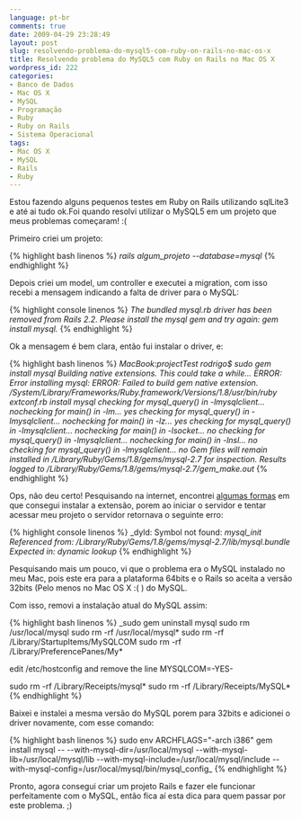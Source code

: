 ```yaml
---
language: pt-br
comments: true
date: 2009-04-29 23:28:49
layout: post
slug: resolvendo-problema-do-mysql5-com-ruby-on-rails-no-mac-os-x
title: Resolvendo problema do MySQL5 com Ruby on Rails no Mac OS X
wordpress_id: 222
categories:
- Banco de Dados
- Mac OS X
- MySQL
- Programação
- Ruby
- Ruby on Rails
- Sistema Operacional
tags:
- Mac OS X
- MySQL
- Rails
- Ruby
---
```


Estou fazendo alguns pequenos testes em Ruby on Rails utilizando sqlLite3 e até ai tudo ok.Foi quando resolvi utilizar o MySQL5 em um projeto que meus problemas começaram! :(

Primeiro criei um projeto:

{% highlight bash linenos %}
_rails algum_projeto --database=mysql_
{% endhighlight %}

Depois criei um model, um controller e executei a migration, com isso recebi a mensagem indicando a falta de driver para o MySQL:

{% highlight console linenos %}
_The bundled mysql.rb driver has been removed from Rails 2.2. Please install the mysql gem and try again: gem install mysql._
{% endhighlight %}

Ok a mensagem é bem clara, então fui instalar o driver, e:

{% highlight bash linenos %}
_MacBook:projectTest rodrigo$ sudo gem install mysql
Building native extensions.  This could take a while...
ERROR:  Error installing mysql: ERROR: Failed to build gem native extension.
/System/Library/Frameworks/Ruby.framework/Versions/1.8/usr/bin/ruby extconf.rb install mysql
checking for mysql_query() in -lmysqlclient... nochecking for main() in -lm... yes
checking for mysql_query() in -lmysqlclient... nochecking for main() in -lz... yes
checking for mysql_query() in -lmysqlclient... nochecking for main() in -lsocket... no
checking for mysql_query() in -lmysqlclient... nochecking for main() in -lnsl... no
checking for mysql_query() in -lmysqlclient... no
Gem files will remain installed in /Library/Ruby/Gems/1.8/gems/mysql-2.7 for inspection.
Results logged to /Library/Ruby/Gems/1.8/gems/mysql-2.7/gem_make.out_
{% endhighlight %}

Ops, não deu certo! Pesquisando na internet, encontrei [algumas formas](http://albertoleal.eti.br/2008/12/como-instalar-rubygem-mysql-no-mac-os-x-leopard/) em que consegui instalar a extensão, porem ao iniciar o servidor e tentar acessar meu projeto o servidor retornava o seguinte erro:

{% highlight console linenos %}
_dyld: Symbol not found: _mysql_init
Referenced from: /Library/Ruby/Gems/1.8/gems/mysql-2.7/lib/mysql.bundle
Expected in: dynamic lookup_
{% endhighlight %}

Pesquisando mais um pouco, vi que o problema era o MySQL instalado no meu Mac, pois este era para a plataforma 64bits e o Rails so aceita a versão 32bits (Pelo menos no Mac OS X :( ) do MySQL.

Com isso, removi a instalação atual do MySQL assim:

{% highlight bash linenos %}
_sudo gem uninstall mysql
sudo rm /usr/local/mysql
sudo rm -rf /usr/local/mysql*
sudo rm -rf /Library/StartupItems/MySQLCOM
sudo rm -rf /Library/PreferencePanes/My*

edit /etc/hostconfig and remove the line MYSQLCOM=-YES-

sudo rm -rf /Library/Receipts/mysql*
sudo rm -rf /Library/Receipts/MySQL*
{% endhighlight %}

Baixei e instalei a mesma versão do MySQL porem para 32bits e adicionei o driver novamente, com esse comando:

{% highlight bash linenos %}
sudo env ARCHFLAGS="-arch i386" gem install mysql -- --with-mysql-dir=/usr/local/mysql --with-mysql-lib=/usr/local/mysql/lib --with-mysql-include=/usr/local/mysql/include --with-mysql-config=/usr/local/mysql/bin/mysql_config_
{% endhighlight %}

Pronto, agora consegui criar um projeto Rails e fazer ele funcionar perfeitamente com o MySQL, então fica aí esta dica para quem passar por este problema. ;)